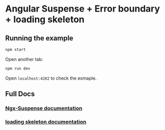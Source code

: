 # Angular Suspense + Error boundary + loading skeleton

## Running the example

```bash
npm start
```

Open another tab:

```bash
npm run dev
```

Open `localhost:4202` to check the exmaple.

## Full Docs

### [Ngx-Suspense documentation](./projects/ngx-suspense/README.md)

### [loading skeleton documentation](./projects/loading-skeleton/README.md)

